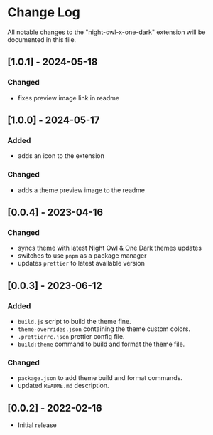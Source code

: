 # Change Log

All notable changes to the "night-owl-x-one-dark" extension will be documented
in this file.

## [1.0.1] - 2024-05-18

### Changed

- fixes preview image link in readme

## [1.0.0] - 2024-05-17

### Added

- adds an icon to the extension  

### Changed

- adds a theme preview image to the readme

## [0.0.4] - 2023-04-16

### Changed

- syncs theme with latest Night Owl & One Dark themes updates
- switches to use `pnpm` as a package manager
- updates `prettier` to latest available version

## [0.0.3] - 2023-06-12

### Added

- `build.js` script to build the theme fine.
- `theme-overrides.json` containing the theme custom colors.
- `.prettierrc.json` prettier config file.
- `build:theme` command to build and format the theme file.

### Changed

- `package.json` to add theme build and format commands.
- updated `README.md` description.

## [0.0.2] - 2022-02-16

- Initial release
